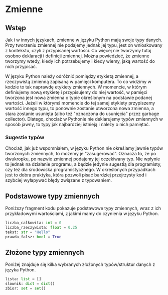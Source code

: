 # Zmienne

## Wstęp

Jak i w innych językach, zmienne w języku Python mają swoje typy danych.
Przy tworzeniu zmiennej nie podajemy jednak jej typu, jest on wnioskowany z kontekstu, czyli z przypisanej wartości.
Co więcej nie tworzymy tutaj osobno deklaracji i definicji zmiennej.
Można powiedzieć, że zmienne tworzymy wtedy, kiedy ich potrzebujemy i kiedy wiemy, jaką wartość do nich przypisać.

W języku Python należy odróżnić pomiędzy etykietą zmiennej, a rzeczywistą zmienną zapisaną w pamięci komputera.
To co widzimy w kodzie to tak naprawdę etykiety zmiennych.
W momencie, w którym definiujemy nową etykietę i przypisujemy do niej wartość, w pamięci tworzona jest nowa zmienna o typie określonym na podstawie podanej wartości.
Jeżeli w którymś momencie do tej samej etykiety przypiszemy wartość innego typu, to ponownie zostanie utworzona nowa zmienna, a stara zostanie usunięta (albo też "oznaczona do usunięcia" przez garbage collector).
Dlatego, chociaż w Pythonie nie deklarujemy typów zmiennych w sposób jawny, to typy jak najbardziej istnieją i należy o nich pamiętać. 

### Sugestie typów

Chociaż, jak już wspomniałem, w języku Python nie określamy jawnie typów tworzonych zmiennych, to możemy je "zasugerować".
Oznacza to, że po dwukropku, po nazwie zmiennej podajemy jej oczekiwany typ.
Nie wpłynie to jednak na działanie programu, a będzie jedynie sugestią dla programisty, czy też dla środowiska programistycznego.
W określonych przypadkach jest to dobra praktyka, która pozwoli pisać bardziej przejrzysty kod i szybciej wyłapywać błędy związane z typowaniem.

## Podstawowe typy zmiennych

Poniższy fragment kodu pokazuje podstawowe typy zmiennych, wraz z ich przykładowymi wartościami, z jakimi mamy do czynienia w języku Python.

```python
liczba_calkowita: int = 0
liczba_rzeczywista: float = 0.25
tekst: str = "Hello"
prawda_falsz: bool = True
```

## Złożone typy zmiennych

Poniżej znajduje się kilka wybranych złożonych typów/struktur danych z języka Python.

```python
lista: list = []
slownik: dict = dict()
zbior: set = set()
```

